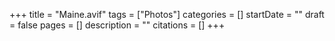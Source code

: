+++
title = "Maine.avif"
tags = ["Photos"]
categories = []
startDate = ""
draft = false
pages = []
description = ""
citations = []
+++
